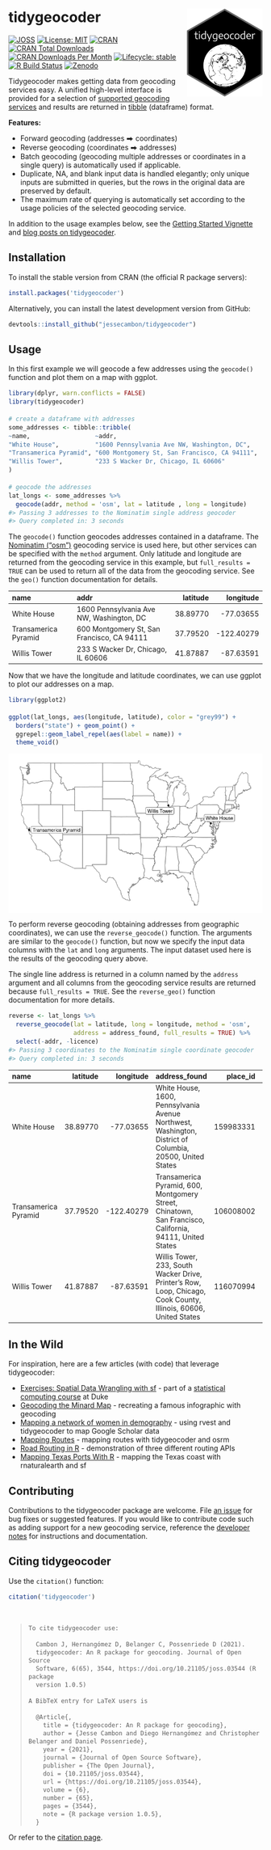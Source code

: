 
<!-- README.md is generated from README.Rmd. Please edit that file directly and reknit -->

# tidygeocoder<a href='https://jessecambon.github.io/tidygeocoder/'><img src="man/figures/tidygeocoder_hex.png" align="right" width="150"/></a>

<!-- badges: start -->

[![JOSS](https://joss.theoj.org/papers/10.21105/joss.03544/status.svg)](https://doi.org/10.21105/joss.03544)
[![License:
MIT](https://img.shields.io/badge/License-MIT-yellow.svg)](https://github.com/jessecambon/tidygeocoder/blob/master/LICENSE.md)
[![CRAN](https://www.r-pkg.org/badges/version/tidygeocoder)](https://cran.r-project.org/package=tidygeocoder)
[![CRAN Total
Downloads](http://cranlogs.r-pkg.org/badges/grand-total/tidygeocoder)](https://CRAN.R-project.org/package=tidygeocoder)
[![CRAN Downloads Per
Month](http://cranlogs.r-pkg.org/badges/tidygeocoder)](https://cran.r-project.org/package=tidygeocoder)
[![Lifecycle:
stable](https://img.shields.io/badge/lifecycle-stable-brightgreen.svg)](https://lifecycle.r-lib.org/articles/stages.html#stable)
[![R Build
Status](https://github.com/jessecambon/tidygeocoder/workflows/R-CMD-check/badge.svg)](https://github.com/jessecambon/tidygeocoder/actions?workflow=R-CMD-check)
[![Zenodo](https://zenodo.org/badge/DOI/10.5281/zenodo.5627341.svg)](https://doi.org/10.5281/zenodo.5627341)
<!-- badges: end -->

Tidygeocoder makes getting data from geocoding services easy. A unified
high-level interface is provided for a selection of [supported geocoding
services](https://jessecambon.github.io/tidygeocoder/articles/geocoder_services.html)
and results are returned in [tibble](https://tibble.tidyverse.org/)
(dataframe) format.

**Features:**

-   Forward geocoding (addresses ⮕ coordinates)
-   Reverse geocoding (coordinates ⮕ addresses)
-   Batch geocoding (geocoding multiple addresses or coordinates in a
    single query) is automatically used if applicable.
-   Duplicate, NA, and blank input data is handled elegantly; only
    unique inputs are submitted in queries, but the rows in the original
    data are preserved by default.
-   The maximum rate of querying is automatically set according to the
    usage policies of the selected geocoding service.

In addition to the usage examples below, see the [Getting Started
Vignette](https://jessecambon.github.io/tidygeocoder/articles/tidygeocoder.html)
and [blog posts on
tidygeocoder](https://jessecambon.github.io/tag/tidygeocoder).

## Installation

To install the stable version from CRAN (the official R package
servers):

``` r
install.packages('tidygeocoder')
```

Alternatively, you can install the latest development version from
GitHub:

``` r
devtools::install_github("jessecambon/tidygeocoder")
```

## Usage

In this first example we will geocode a few addresses using the
`geocode()` function and plot them on a map with ggplot.

``` r
library(dplyr, warn.conflicts = FALSE)
library(tidygeocoder)

# create a dataframe with addresses
some_addresses <- tibble::tribble(
~name,                  ~addr,
"White House",          "1600 Pennsylvania Ave NW, Washington, DC",
"Transamerica Pyramid", "600 Montgomery St, San Francisco, CA 94111",     
"Willis Tower",         "233 S Wacker Dr, Chicago, IL 60606"                                  
)

# geocode the addresses
lat_longs <- some_addresses %>%
  geocode(addr, method = 'osm', lat = latitude , long = longitude)
#> Passing 3 addresses to the Nominatim single address geocoder
#> Query completed in: 3 seconds
```

The `geocode()` function geocodes addresses contained in a dataframe.
The [Nominatim (“osm”)](https://nominatim.org/) geocoding service is
used here, but other services can be specified with the `method`
argument. Only latitude and longitude are returned from the geocoding
service in this example, but `full_results = TRUE` can be used to return
all of the data from the geocoding service. See the `geo()` function
documentation for details.

| name                 | addr                                       | latitude |  longitude |
|:---------------------|:-------------------------------------------|---------:|-----------:|
| White House          | 1600 Pennsylvania Ave NW, Washington, DC   | 38.89770 |  -77.03655 |
| Transamerica Pyramid | 600 Montgomery St, San Francisco, CA 94111 | 37.79520 | -122.40279 |
| Willis Tower         | 233 S Wacker Dr, Chicago, IL 60606         | 41.87887 |  -87.63591 |

Now that we have the longitude and latitude coordinates, we can use
ggplot to plot our addresses on a map.

``` r
library(ggplot2)

ggplot(lat_longs, aes(longitude, latitude), color = "grey99") +
  borders("state") + geom_point() +
  ggrepel::geom_label_repel(aes(label = name)) +
  theme_void()
```

<img src="man/figures/README-usamap-1.png" style="display: block; margin: auto;" />

To perform reverse geocoding (obtaining addresses from geographic
coordinates), we can use the `reverse_geocode()` function. The arguments
are similar to the `geocode()` function, but now we specify the input
data columns with the `lat` and `long` arguments. The input dataset used
here is the results of the geocoding query above.

The single line address is returned in a column named by the `address`
argument and all columns from the geocoding service results are returned
because `full_results = TRUE`. See the `reverse_geo()` function
documentation for more details.

<!-- 
Removing the licence column is done just to prevent a note from 
occurring in automated CRAN checks for an improper/old link.
-->

``` r
reverse <- lat_longs %>%
  reverse_geocode(lat = latitude, long = longitude, method = 'osm',
                  address = address_found, full_results = TRUE) %>%
  select(-addr, -licence)
#> Passing 3 coordinates to the Nominatim single coordinate geocoder
#> Query completed in: 3 seconds
```

| name                 | latitude |  longitude | address\_found                                                                                                   | place\_id | osm\_type |   osm\_id | osm\_lat           | osm\_lon            | office      | house\_number | road                          | city          | state                | postcode | country       | country\_code | boundingbox                                          | tourism              | neighbourhood | building     | suburb | county      |
|:---------------------|---------:|-----------:|:-----------------------------------------------------------------------------------------------------------------|----------:|:----------|----------:|:-------------------|:--------------------|:------------|:--------------|:------------------------------|:--------------|:---------------------|:---------|:--------------|:--------------|:-----------------------------------------------------|:---------------------|:--------------|:-------------|:-------|:------------|
| White House          | 38.89770 |  -77.03655 | White House, 1600, Pennsylvania Avenue Northwest, Washington, District of Columbia, 20500, United States         | 159983331 | way       | 238241022 | 38.897699700000004 | -77.03655315        | White House | 1600          | Pennsylvania Avenue Northwest | Washington    | District of Columbia | 20500    | United States | us            | 38.8974908 , 38.897911 , -77.0368537, -77.0362519    | NA                   | NA            | NA           | NA     | NA          |
| Transamerica Pyramid | 37.79520 | -122.40279 | Transamerica Pyramid, 600, Montgomery Street, Chinatown, San Francisco, California, 94111, United States         | 106008002 | way       |  24222973 | 37.795200550000004 | -122.40279267840137 | NA          | 600           | Montgomery Street             | San Francisco | California           | 94111    | United States | us            | 37.7948854 , 37.7954472 , -122.4031399, -122.4024317 | Transamerica Pyramid | Chinatown     | NA           | NA     | NA          |
| Willis Tower         | 41.87887 |  -87.63591 | Willis Tower, 233, South Wacker Drive, Printer’s Row, Loop, Chicago, Cook County, Illinois, 60606, United States | 116070994 | way       |  58528804 | 41.878871700000005 | -87.63590784114558  | NA          | 233           | South Wacker Drive            | Chicago       | Illinois             | 60606    | United States | us            | 41.8785389 , 41.8791932 , -87.6363362, -87.6354746   | NA                   | Printer’s Row | Willis Tower | Loop   | Cook County |

## In the Wild

For inspiration, here are a few articles (with code) that leverage
tidygeocoder:

-   [Exercises: Spatial Data Wrangling with
    sf](http://www2.stat.duke.edu/courses/Spring21/sta323.001/exercises/lec_12.html) -
    part of a [statistical computing
    course](http://www2.stat.duke.edu/courses/Spring21/sta323.001/) at
    Duke
-   [Geocoding the Minard
    Map](https://www.jla-data.net/eng/minard-map-tidygeocoder/) -
    recreating a famous infographic with geocoding
-   [Mapping a network of women in
    demography](https://www.monicaalexander.com/posts/2021-21-02-mapping/) -
    using rvest and tidygeocoder to map Google Scholar data
-   [Mapping
    Routes](https://bensstats.wordpress.com/2021/10/21/robservations-15-i-reverse-engineered-atlas-co-well-some-of-it/) -
    mapping routes with tidygeocoder and osrm
-   [Road Routing in
    R](https://www.jla-data.net/eng/routing-in-r-context/) -
    demonstration of three different routing APIs
-   [Mapping Texas Ports With
    R](https://www.sharpsightlabs.com/blog/mapping-texas-ports-with-r-part1/) -
    mapping the Texas coast with rnaturalearth and sf

## Contributing

Contributions to the tidygeocoder package are welcome. File [an
issue](https://github.com/jessecambon/tidygeocoder/issues) for bug fixes
or suggested features. If you would like to contribute code such as
adding support for a new geocoding service, reference the [developer
notes](https://jessecambon.github.io/tidygeocoder/articles/developer_notes.html)
for instructions and documentation.

## Citing tidygeocoder

Use the `citation()` function:

``` r
citation('tidygeocoder')
```

</br>

<blockquote>


    To cite tidygeocoder use:

      Cambon J, Hernangómez D, Belanger C, Possenriede D (2021).
      tidygeocoder: An R package for geocoding. Journal of Open Source
      Software, 6(65), 3544, https://doi.org/10.21105/joss.03544 (R package
      version 1.0.5)

    A BibTeX entry for LaTeX users is

      @Article{,
        title = {tidygeocoder: An R package for geocoding},
        author = {Jesse Cambon and Diego Hernangómez and Christopher Belanger and Daniel Possenriede},
        year = {2021},
        journal = {Journal of Open Source Software},
        publisher = {The Open Journal},
        doi = {10.21105/joss.03544},
        url = {https://doi.org/10.21105/joss.03544},
        volume = {6},
        number = {65},
        pages = {3544},
        note = {R package version 1.0.5},
      }

</blockquote>

Or refer to the [citation
page](https://jessecambon.github.io/tidygeocoder/authors.html).
